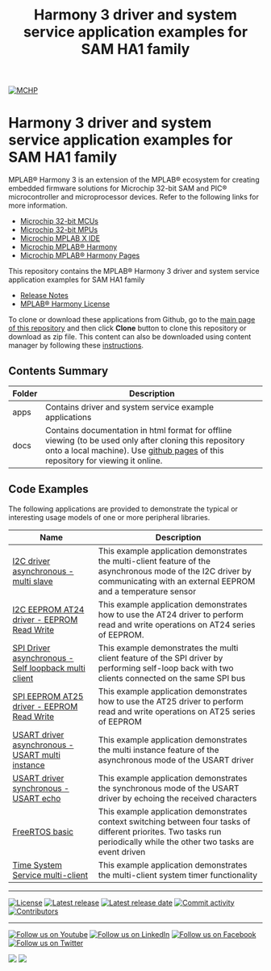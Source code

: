 ﻿---
title: Harmony 3 driver and system service application examples for SAM HA1 family
nav_order: 1
has_children: true
has_toc: false
---
[![MCHP](https://www.microchip.com/ResourcePackages/Microchip/assets/dist/images/logo.png)](https://www.microchip.com)

# Harmony 3 driver and system service application examples for SAM HA1 family

MPLAB® Harmony 3 is an extension of the MPLAB® ecosystem for creating embedded firmware solutions for Microchip 32-bit SAM and PIC® microcontroller and microprocessor devices.  Refer to the following links for more information.

- [Microchip 32-bit MCUs](https://www.microchip.com/design-centers/32-bit)
- [Microchip 32-bit MPUs](https://www.microchip.com/design-centers/32-bit-mpus)
- [Microchip MPLAB X IDE](https://www.microchip.com/mplab/mplab-x-ide)
- [Microchip MPLAB® Harmony](https://www.microchip.com/mplab/mplab-harmony)
- [Microchip MPLAB® Harmony Pages](https://microchip-mplab-harmony.github.io/)

This repository contains the MPLAB® Harmony 3 driver and system service application examples for SAM HA1 family

- [Release Notes](release_notes.md)
- [MPLAB® Harmony License](mplab_harmony_license.md)

To clone or download these applications from Github, go to the [main page of this repository](https://github.com/Microchip-MPLAB-Harmony/core_apps_sam_ha1) and then click **Clone** button to clone this repository or download as zip file.
This content can also be downloaded using content manager by following these [instructions](https://github.com/Microchip-MPLAB-Harmony/contentmanager/wiki).

## Contents Summary

| Folder     | Description                             |
| ---        | ---                                     |
| apps       | Contains driver and system service example applications |
| docs       | Contains documentation in html format for offline viewing (to be used only after cloning this repository onto a local machine). Use [github pages](https://microchip-mplab-harmony.github.io/core_apps_sam_ha1/) of this repository for viewing it online. |

## Code Examples

The following applications are provided to demonstrate the typical or interesting usage models of one or more peripheral libraries.

| Name | Description |
| ---- | ----------- |
| [I2C driver asynchronous - multi slave](apps/driver/i2c/async/i2c_multi_slave/readme.md) | This example application demonstrates the multi-client feature of the asynchronous mode of the I2C driver by communicating with an external EEPROM and a temperature sensor |
| [I2C EEPROM AT24 driver - EEPROM Read Write](apps/driver/i2c_eeprom/at24/at24_eeprom_read_write/readme.md) | This example application demonstrates how to use the AT24 driver to perform read and write operations on AT24 series of EEPROM.  |
| [SPI Driver asynchronous - Self loopback multi client](apps/driver/spi/async/spi_self_loopback_multi_client/readme.md) | This example demonstrates the multi client feature of the SPI driver by performing self-loop back with two clients connected on the same SPI bus |
| [SPI EEPROM AT25 driver - EEPROM Read Write](apps/driver/spi_eeprom/at25/at25_eeprom_read_write/readme.md) | This example application demonstrates how to use the AT25 driver to perform read and write operations on AT25 series of EEPROM |
| [USART driver asynchronous - USART multi instance](apps/driver/usart/async/usart_multi_instance/readme.md) | This example application demonstrates the multi instance feature of the asynchronous mode of the USART driver |
| [USART driver synchronous - USART echo](apps/driver/usart/sync/usart_echo/readme.md) | This example application demonstrates the synchronous mode of the USART driver by echoing the received characters |
| [FreeRTOS basic](apps/rtos/freertos/basic_freertos/readme.md) | This example application demonstrates context switching between four tasks of different priorites. Two tasks run periodically while the other two tasks are event driven |
| [Time System Service multi-client](apps/system/time/sys_time_multiclient/readme.md) | This example application demonstrates the multi-client system timer functionality |

____

[![License](https://img.shields.io/badge/license-Harmony%20license-orange.svg)](https://github.com/Microchip-MPLAB-Harmony/core_apps_sam_ha1/blob/master/mplab_harmony_license.md)
[![Latest release](https://img.shields.io/github/release/Microchip-MPLAB-Harmony/core_apps_sam_ha1.svg)](https://github.com/Microchip-MPLAB-Harmony/core_apps_sam_ha1/releases/latest)
[![Latest release date](https://img.shields.io/github/release-date/Microchip-MPLAB-Harmony/core_apps_sam_ha1.svg)](https://github.com/Microchip-MPLAB-Harmony/core_apps_sam_ha1/releases/latest)
[![Commit activity](https://img.shields.io/github/commit-activity/y/Microchip-MPLAB-Harmony/core_apps_sam_ha1.svg)](https://github.com/Microchip-MPLAB-Harmony/core_apps_sam_ha1/graphs/commit-activity)
[![Contributors](https://img.shields.io/github/contributors-anon/Microchip-MPLAB-Harmony/core_apps_sam_ha1.svg)]()

____

[![Follow us on Youtube](https://img.shields.io/badge/Youtube-Follow%20us%20on%20Youtube-red.svg)](https://www.youtube.com/user/MicrochipTechnology)
[![Follow us on LinkedIn](https://img.shields.io/badge/LinkedIn-Follow%20us%20on%20LinkedIn-blue.svg)](https://www.linkedin.com/company/microchip-technology)
[![Follow us on Facebook](https://img.shields.io/badge/Facebook-Follow%20us%20on%20Facebook-blue.svg)](https://www.facebook.com/microchiptechnology/)
[![Follow us on Twitter](https://img.shields.io/twitter/follow/MicrochipTech.svg?style=social)](https://twitter.com/MicrochipTech)

[![](https://img.shields.io/github/stars/Microchip-MPLAB-Harmony/core_apps_sam_ha1.svg?style=social)]()
[![](https://img.shields.io/github/watchers/Microchip-MPLAB-Harmony/core_apps_sam_ha1.svg?style=social)]()